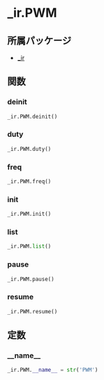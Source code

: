 # _ir.PWM

## 所属パッケージ
- [_ir](../../module/_ir)

## 関数

### deinit
```python
_ir.PWM.deinit()
```

### duty
```python
_ir.PWM.duty()
```

### freq
```python
_ir.PWM.freq()
```

### init
```python
_ir.PWM.init()
```

### list
```python
_ir.PWM.list()
```

### pause
```python
_ir.PWM.pause()
```

### resume
```python
_ir.PWM.resume()
```

## 定数

### \_\_name\_\_
```python
_ir.PWM.__name__ = str('PWM')
```
